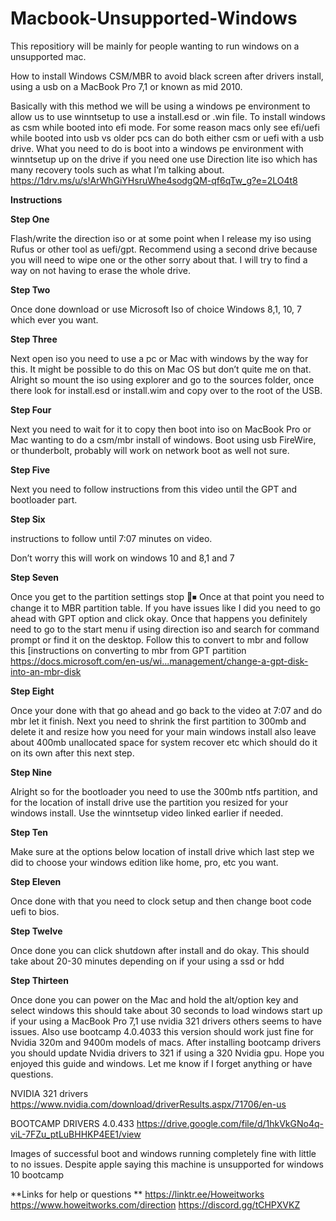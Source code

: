 # Macbook-Unsupported-Windows
This repositiory will be mainly for people wanting to run windows on a unsupported mac.

How to install Windows CSM/MBR to avoid black screen after drivers install, using a usb on a MacBook Pro 7,1 or known as mid 2010.


Basically with this method we will be using a windows pe environment to allow us to use winntsetup to use a install.esd or .win file. To install windows as csm while booted into efi mode. For some reason macs only see efi/uefi while booted into usb vs older pcs can do both either csm or uefi with a usb drive. What you need to do is boot into a windows pe environment with winntsetup up on the drive if you need one use Direction lite iso which has many recovery tools such as what I’m talking about.
https://1drv.ms/u/s!ArWhGiYHsruWhe4sodgQM-qf6qTw_g?e=2LO4t8
​

**Instructions**​

**Step One**

Flash/write the direction iso or at some point when I release my iso using Rufus or other tool as uefi/gpt. Recommend using a second drive because you will need to wipe one or the other sorry about that. I will try to find a way on not having to erase the whole drive.

**Step Two**

Once done download or use Microsoft Iso of choice Windows 8,1, 10, 7 which ever you want.

**Step Three**

Next open iso you need to use a pc or Mac with windows by the way for this. It might be possible to do this on Mac OS but don’t quite me on that. Alright so mount the iso using explorer and go to the sources folder, once there look for install.esd or install.wim and copy over to the root of the USB.

**Step Four**

Next you need to wait for it to copy then boot into iso on MacBook Pro or Mac wanting to do a csm/mbr install of windows. Boot using usb FireWire, or thunderbolt, probably will work on network boot as well not sure.

**Step Five**

Next you need to follow instructions from this video until the GPT and bootloader part.

**Step Six**

instructions to follow until 7:07 minutes on video.

Don’t worry this will work on windows 10 and 8,1 and 7

**Step Seven**

Once you get to the partition settings stop 🛑⏹ Once at that point you need to change it to MBR partition table. If you have issues like I did you need to go ahead with GPT option and click okay. Once that happens you definitely need to go to the start menu if using direction iso and search for command prompt or find it on the desktop. Follow this to convert to mbr and follow this [instructions on converting to mbr from GPT partition
https://docs.microsoft.com/en-us/wi...management/change-a-gpt-disk-into-an-mbr-disk

**Step Eight**

Once your done with that go ahead and go back to the video at 7:07 and do mbr let it finish. Next you need to shrink the first partition to 300mb and delete it and resize how you need for your main windows install also leave about 400mb unallocated space for system recover etc which should do it on its own after this next step.

**Step Nine**

Alright so for the bootloader you need to use the 300mb ntfs partition, and for the location of install drive use the partition you resized for your windows install. Use the winntsetup video linked earlier if needed.

**Step Ten**

Make sure at the options below location of install drive which last step we did to choose your windows edition like home, pro, etc you want.

**Step Eleven**

Once done with that you need to clock setup and then change boot code uefi to bios.

**Step Twelve**

Once done you can click shutdown after install and do okay. This should take about 20-30 minutes depending on if your using a ssd or hdd

**Step Thirteen**

Once done you can power on the Mac and hold the alt/option key and select windows this should take about 30 seconds to load windows start up if your using a MacBook Pro 7,1 use nvidia 321 drivers others seems to have issues. Also use bootcamp 4.0.4033 this version should work just fine for Nvidia 320m and 9400m models of macs. After installing bootcamp drivers you should update Nvidia drivers to 321 if using a 320 Nvidia gpu. Hope you enjoyed this guide and windows. Let me know if I forget anything or have questions.

NVIDIA 321 drivers
https://www.nvidia.com/download/driverResults.aspx/71706/en-us

BOOTCAMP DRIVERS 4.0.433
https://drive.google.com/file/d/1hkVkGNo4q-viL-7FZu_ptLuBHHKP4EE1/view

Images of successful boot and windows running completely fine with little to no issues. Despite apple saying this machine is unsupported for windows 10 bootcamp

**Links for help or questions
**
https://linktr.ee/Howeitworks
https://www.howeitworks.com/direction
https://discord.gg/tCHPXVKZ

